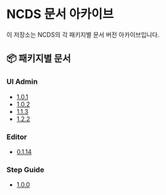 # NCDS 문서 아카이브

이 저장소는 NCDS의 각 패키지별 문서 버전 아카이브입니다.

## 📦 패키지별 문서

### UI Admin

<!-- UI_ADMIN_VERSIONS_START -->

- [1.0.1](@ncds/ui-admin/1.0.1/index.html)
- [1.0.2](@ncds/ui-admin/1.0.2/index.html)
- [1.1.3](@ncds/ui-admin/1.1.3/index.html)
- [1.2.2](@ncds/ui-admin/1.2.2/index.html)
<!-- UI_ADMIN_VERSIONS_END -->

### Editor

<!-- EDITOR_VERSIONS_START -->
- [0.1.14](@ncds/editor/0.1.14/docs/editor.html)
<!-- EDITOR_VERSIONS_END -->

### Step Guide

<!-- STEP_GUIDE_VERSIONS_START -->
- [1.0.0](@ncds/step-guide/1.0.0/docs/step-guide/quick-start.html)
<!-- STEP_GUIDE_VERSIONS_END -->
